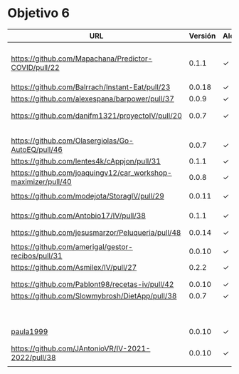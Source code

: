 # Objetivo 6

| URL                                                           | Versión | Alcanzado |
|---------------------------------------------------------------|---------|-----------|
| <!-- Enlace de noise-kngdm -->                                |         |           |
| <!-- Enlace de Esturillo98 -->                                |         |           |
| <!-- Enlace de LuisArostegui -->                              |         |           |
| <!-- Enlace de Paszser -->                                    |         |           |
| https://github.com/Mapachana/Predictor-COVID/pull/22          |  0.1.1  | ✓         |
| <!-- Enlace de eantoniocalo18 -->                             |         |           |
| <!-- Enlace de NachoCarher -->                                |         |           |
| <!-- Enlace de C L A -->                                      |         |           |
| https://github.com/Balrrach/Instant-Eat/pull/23               | 0.0.18  | ✓         |
| https://github.com/alexespana/barpower/pull/37                | 0.0.9   | ✓         |
| <!-- Enlace de Javierexmar -->                                |         |           |
| <!-- Enlace de MarinoFajardo -->                              |         |           |
| https://github.com/danifm1321/proyectoIV/pull/20              | 0.0.7   | ✓         |
| <!-- Enlace de josevilchez247 -->                             |         |           |
| <!-- Enlace de arguellesm -->                                 |         |           |
| <!-- Enlace de DFolchA -->                                    |         |           |
| <!-- Enlace de JaimeGM96 -->                                  |         |           |
| <!-- Enlace de agr8 -->                                       |         |           |
| https://github.com/Olasergiolas/Go-AutoEQ/pull/46             | 0.0.7   |  ✓        |
| https://github.com/lentes4k/cAppjon/pull/31                   | 0.1.1   | ✓         |
| https://github.com/joaquingv12/car_workshop-maximizer/pull/40 | 0.0.8   | ✓         |
| <!-- Enlace de gomares -->                                    |         |           |
| https://github.com/modejota/StoragIV/pull/29                  | 0.0.11  | ✓         |
| <!-- Enlace de argelion14 -->                                 |         |           |
| <!-- Enlace de juanmihdz -->                                  |         |           |
| <!-- Enlace de venrra -->                                     |         |           |
| https://github.com/Antobio17/IV/pull/38                       | 0.1.1   | ✓         |
| <!-- Enlace de manujurado1 -->                                |         |           |
| <!-- Enlace de migueorg -->                                   |         |           |
| https://github.com/jesusmarzor/Peluqueria/pull/48             | 0.0.14  | ✓         |
| <!-- Enlace de francisco3207 -->                              |         |           |
| https://github.com/amerigal/gestor-recibos/pull/31            | 0.0.10  | ✓         |
| https://github.com/Asmilex/IV/pull/27                         | 0.2.2   | ✓         |
| <!-- Enlace de ismaelmontesinos -->                           |         |           |
| <!-- Enlace de morevi -->                                     |         |           |
| https://github.com/Pablont98/recetas-iv/pull/42               | 0.0.10  | ✓         |
| https://github.com/Slowmybrosh/DietApp/pull/38                | 0.0.7   | ✓         |
| <!-- Enlace de sorozcov -->                                   |         |           |
| <!-- Enlace de jlortega00 -->                                 |         |           |
| <!-- Enlace de Xileon310 -->                                  |         |           |
| <!-- Enlace de Parka015 -->                                   |         |           |
| <!-- Enlace de edusegrich -->                                 |         |           |
| <!-- Enlace de LuisSS20 -->                                   |         |           |
| <!-- Enlace de juanfran00 -->                                 |         |           |
| <!-- Enlace de Albertotc99 -->                                |         |           |
| <!-- Enlace de aleveji -->                                    |         |           |
| [paula1999](https://github.com/paula1999/Tune-in/pull/22)     | 0.0.10  |  ✓        |
| <!-- Enlace de xCyal -->                                      |         |           |
| <!-- Enlace de vlljuan99 -->                                  |         |           |
| https://github.com/JAntonioVR/IV-2021-2022/pull/38            | 0.0.10  |   ✓       |
| <!-- Enlace de pablozafra97 -->                               |         |           |
